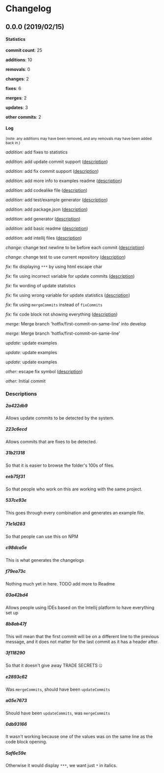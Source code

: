 # Changelog
## 0.0.0 (2019/02/15)
#### Statistics
**commit count**: 25

**additions**: 10

**removals**: 0

**changes**: 2

**fixes**: 6

**merges**: 2

**updates**: 3

**other commits**: 2

#### Log
<small>(note: any additions may have been removed, and any removals may have been added back in.)</small>

*addition:* add fixes to statistics

*addition:* add update commit support ([description](#2a422db9-8))

*addition:* add fix commit support ([description](#223c6ecd-8))

*addition:* add more info to examples readme ([description](#31b21318-8))

*addition:* add codealike file ([description](#eeb75f31-8))

*addition:* add test/example generator ([description](#537ce93e-8))

*addition:* add package.json ([description](#71e1d283-8))

*addition:* add generator ([description](#c98dca5e-8))

*addition:* add basic readme ([description](#f79ea73c-8))

*addition:* add intellij files ([description](#03a42bd4-8))

*change:* change text newline to be before each commit ([description](#8b8ab47f-8))

*change:* change test to use current repository ([description](#3f118290-8))

*fix:* fix displaying `***` by using html escape char

*fix:* fix using incorrect variable for update commits ([description](#e2893c62-8))

*fix:* fix wording of update statistics

*fix:* fix using wrong variable for update statistics ([description](#a05e7673-8))

*fix:* fix using `mergeCommits` instead of `fixCommits`

*fix:* fix code block not showing everything ([description](#0db93166-8))

*merge:* Merge branch 'hotfix/first-commit-on-same-line' into develop

*merge:* Merge branch 'hotfix/first-commit-on-same-line'

*update:* update examples

*update:* update examples

*update:* update examples

*other:* escape fix symbol ([description](#5af6e59e-8))

*other:* Initial commit
### Descriptions
##### 2a422db9
Allows update commits to be detected by the system.
##### 223c6ecd
Allows commits that are fixes to be detected.
##### 31b21318
So that it is easier to browse the folder's 100s of files.
##### eeb75f31
So that people who work on this are working with the same project.
##### 537ce93e
This goes through every combination and generates an example file.
##### 71e1d283
So that people can use this on NPM
##### c98dca5e
This is what generates the changelogs
##### f79ea73c
Nothing much yet in here. TODO add more to Readme
##### 03a42bd4
Allows people using IDEs based on the Intellij platform to have everything set up
##### 8b8ab47f
This will mean that the first commit will be on a different line to the previous message, and it does not matter for the last commit as it has a header after.
##### 3f118290
So that it doesn't give away TRADE SECRETS 🤐
##### e2893c62
Was `mergeCommits`, should have been `updateCommits`
##### a05e7673
Should have been `updateCommits`, was `mergeCommits`
##### 0db93166
It wasn't working because one of the values was on the same line as the code block opening.
##### 5af6e59e
Otherwise it would display `***`, we want just `*` in italics.
